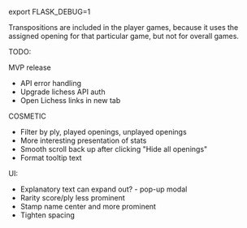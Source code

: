 export FLASK_DEBUG=1



Transpositions are included in the player games, because it uses the assigned opening for that particular game, but not for overall games.

TODO:


MVP release
- API error handling
- Upgrade lichess API auth
- Open Lichess links in new tab



COSMETIC
- Filter by ply, played openings, unplayed openings
- More interesting presentation of stats
- Smooth scroll back up after clicking "Hide all openings"
- Format tooltip text



UI:
- Explanatory text can expand out? - pop-up modal
- Rarity score/ply less prominent
- Stamp name center and more prominent
- Tighten spacing


